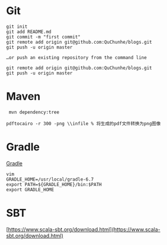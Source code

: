 
# Git

```
git init
git add README.md
git commit -m "first commit"
git remote add origin git@github.com:QuChunhe/blogs.git
git push -u origin master

…or push an existing repository from the command line

git remote add origin git@github.com:QuChunhe/blogs.git
git push -u origin master
```

# Maven

```
 mvn dependency:tree
```

```
pdftocairo -r 300 -png \\infile % 将生成的pdf文件转换为png图像
```
# Gradle

[Gradle](https://gradle.org/releases/)

```
vim 
GRADLE_HOME=/usr/local/gradle-6.7
export PATH=${GRADLE_HOME}/bin:$PATH
export GRADLE_HOME

```
# SBT

[https://www.scala-sbt.org/download.html](https://www.scala-sbt.org/download.html)
